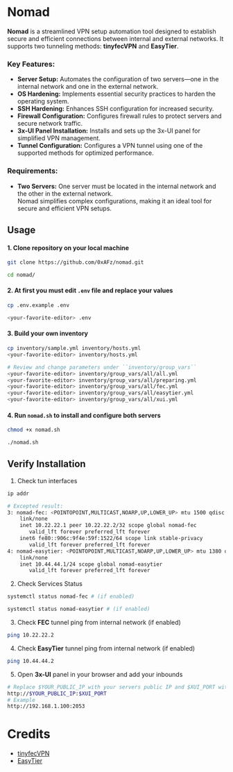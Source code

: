 # Nomad

**Nomad** is a streamlined VPN setup automation tool designed to establish secure and efficient connections between internal and external networks. It supports two tunneling methods: **tinyfecVPN** and **EasyTier**.  

### Key Features:
- **Server Setup:** Automates the configuration of two servers—one in the internal network and one in the external network.
- **OS Hardening:** Implements essential security practices to harden the operating system.
- **SSH Hardening:** Enhances SSH configuration for increased security.
- **Firewall Configuration:** Configures firewall rules to protect servers and secure network traffic.
- **3x-UI Panel Installation:** Installs and sets up the 3x-UI panel for simplified VPN management.
- **Tunnel Configuration:** Configures a VPN tunnel using one of the supported methods for optimized performance.

### Requirements:
- **Two Servers:** One server must be located in the internal network and the other in the external network.  
Nomad simplifies complex configurations, making it an ideal tool for secure and efficient VPN setups.

## Usage
#### 1. Clone repository on your local machine
```bash
git clone https://github.com/0xAFz/nomad.git

cd nomad/
```
#### 2. At first you must edit `.env` file and replace your values 
```bash
cp .env.example .env

<your-favorite-editor> .env
```
#### 3. Build your own inventory
```bash
cp inventory/sample.yml inventory/hosts.yml
<your-favorite-editor> inventory/hosts.yml

# Review and change parameters under ``inventory/group_vars``
<your-favorite-editor> inventory/group_vars/all/all.yml
<your-favorite-editor> inventory/group_vars/all/preparing.yml
<your-favorite-editor> inventory/group_vars/all/fec.yml
<your-favorite-editor> inventory/group_vars/all/easytier.yml
<your-favorite-editor> inventory/group_vars/all/xui.yml
```
#### 4. Run `nomad.sh` to install and configure both servers
```bash
chmod +x nomad.sh
```
```bash
./nomad.sh
```
## Verify Installation
1. Check tun interfaces
```bash
ip addr
```
```bash
# Excepted result:
3: nomad-fec: <POINTOPOINT,MULTICAST,NOARP,UP,LOWER_UP> mtu 1500 qdisc fq_codel state UNKNOWN group default qlen 500
    link/none 
    inet 10.22.22.1 peer 10.22.22.2/32 scope global nomad-fec
       valid_lft forever preferred_lft forever
    inet6 fe80::906c:9f4e:59f:1522/64 scope link stable-privacy 
       valid_lft forever preferred_lft forever
4: nomad-easytier: <POINTOPOINT,MULTICAST,NOARP,UP,LOWER_UP> mtu 1380 qdisc fq_codel state UNKNOWN group default qlen 500
    link/none 
    inet 10.44.44.1/24 scope global nomad-easytier
       valid_lft forever preferred_lft forever
```
2. Check Services Status
```bash
systemctl status nomad-fec # (if enabled)

systemctl status nomad-easytier # (if enabled)
```
3. Check **FEC** tunnel ping from internal network (if enabled)
```bash
ping 10.22.22.2
```
4. Check **EasyTier** tunnel ping from internal network (if enabled)
```bash
ping 10.44.44.2
```
5. Open **3x-UI** panel in your browser and add your inbounds
```bash
# Replace $YOUR_PUBLIC_IP with your servers public IP and $XUI_PORT with port you set in ``inventory/group_vars/all/xui.yml``
http://$YOUR_PUBLIC_IP:$XUI_PORT
# Example
http://192.168.1.100:2053
```
# Credits
- [tinyfecVPN](https://github.com/wangyu-/tinyfecVPN)
- [EasyTier](https://github.com/EasyTier/EasyTier)
